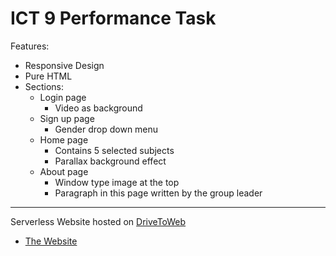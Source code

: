 # ICT 9 Performance Task

Features:
- Responsive Design
- Pure HTML
- Sections:
  - Login page
    - Video as background
  - Sign up page
    - Gender drop down menu
  - Home page
    - Contains 5 selected subjects
    - Parallax background effect
  - About page
    - Window type image at the top
    - Paragraph in this page written by the group leader
---
Serverless Website hosted on [DriveToWeb](https://www.drv.tw) <br>
- [The Website](https://0gzzh66ccmozxpithyhlna.on.drv.tw/ICT_PETA/Login.html)
